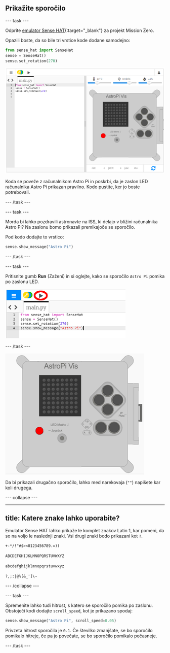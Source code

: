 ## Prikažite sporočilo

\--- task \---

Odprite [emulator Sense HAT](https://trinket.io/mission-zero){:target="_blank"} za projekt Mission Zero.

Opazili boste, da so bile tri vrstice kode dodane samodejno:

```python
from sense_hat import SenseHat
sense = SenseHat()
sense.set_rotation(270)
```

![Emulator Sense HAT](images/sense-hat-emulator2.png)

Koda se poveže z računalnikom Astro Pi in poskrbi, da je zaslon LED računalnika Astro Pi prikazan pravilno. Kodo pustite, ker jo boste potrebovali.

\--- /task \---

\--- task \---

Morda bi lahko pozdravili astronavte na ISS, ki delajo v bližini računalnika Astro Pi? Na zaslonu bomo prikazali premikajoče se sporočilo.

Pod kodo dodajte to vrstico:

```python
sense.show_message("Astro Pi")
```

\--- /task \---

\--- task \---

Pritisnite gumb **Run** (Zaženi) in si oglejte, kako se sporočilo `Astro Pi` pomika po zaslonu LED.

![Prikaži kodo sporočila. Kliknite Run (Zaženi).](images/show-message-code-annotated.PNG)

\--- /task \---

![Premikajoče se sporočilo](images/scroll-message.gif)

Da bi prikazali drugačno sporočilo, lahko med narekovaja (`""`) napišete kar koli drugega.

\--- collapse \---

* * *

## title: Katere znake lahko uporabite?

Emulator Sense HAT lahko prikaže le komplet znakov Latin 1, kar pomeni, da so na voljo le naslednji znaki. Vsi drugi znaki bodo prikazani kot `?`.

    +-*/!"#$><0123456789.=)(
    
    ABCDEFGHIJKLMNOPQRSTUVWXYZ
    
    abcdefghijklmnopqrstuvwxyz
    
    ?,;:|@%[&_']\~
    

\--- /collapse \---

\--- task \---

Spremenite lahko tudi hitrost, s katero se sporočilo pomika po zaslonu. Obstoječi kodi dodajte `scroll_speed`, kot je prikazano spodaj:

```python
sense.show_message("Astro Pi", scroll_speed=0.05)
```

Privzeta hitrost sporočila je `0.1`. Če številko zmanjšate, se bo sporočilo pomikalo hitreje, če pa jo povečate, se bo sporočilo pomikalo počasneje.

\--- /task \---
